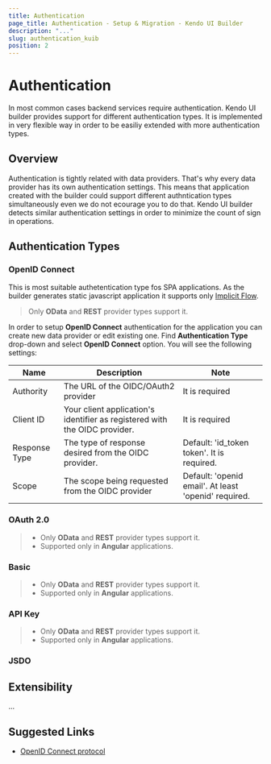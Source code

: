 ```yaml
---
title: Authentication
page_title: Authentication - Setup & Migration - Kendo UI Builder
description: "..."
slug: authentication_kuib
position: 2
---
```


# Authentication

In most common cases backend services require authentication. Kendo UI builder provides support for different authentication types. It is implemented in very flexible way in order to be easiliy extended with more authentication types.

## Overview

Authentication is tightly related with data providers. That's why every data provider has its own authentication settings. This means that application created with the builder could support different authntication types simultaneously even we do not ecourage you to do that. Kendo UI builder detects similar authentication settings in order to minimize the count of sign in operations.

## Authentication Types

### OpenID Connect

This is most suitable authetentication type fos SPA applications. As the builder generates static javascript application it supports only [Implicit Flow](http://openid.net/specs/openid-connect-core-1_0.html#ImplicitFlowAuth).

> Only **OData** and **REST** provider types support it.

In order to setup **OpenID Connect** authentication for the application you can create new data provider or edit existing one. Find **Authentication Type** drop-down and select **OpenID Connect** option. You will see the following settings:

| Name | Description | Note |
| ---- | ----------- |----- |
| Authority | The URL of the OIDC/OAuth2 provider | It is required |
| Client ID | Your client application's identifier as registered with the OIDC provider. | It is required |
| Response Type | The type of response desired from the OIDC provider. | Default: 'id_token token'. It is required. |
| Scope | The scope being requested from the OIDC provider | Default: 'openid email'. At least 'openid' required.

### OAuth 2.0

> * Only **OData** and **REST** provider types support it.
> * Supported only in **Angular** applications.

### Basic

> * Only **OData** and **REST** provider types support it.
> * Supported only in **Angular** applications.

### API Key

> * Only **OData** and **REST** provider types support it.
> * Supported only in **Angular** applications.

### JSDO

## Extensibility

...

## Suggested Links

* [OpenID Connect protocol](http://openid.net/connect/)
